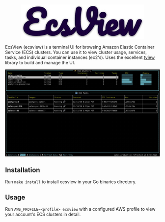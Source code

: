 
<p align="center">
  <img width="400" height="113" src="docs/logo.jpg">
</p>


EcsView (ecsview) is a terminal UI for browsing Amazon Elastic Container Service (ECS) clusters. You can use it to view cluster usage, services, tasks, and individual container instances (ec2's). Uses the excellent [tview](https://github.com/rivo/tview/) library to build and manage the UI.


![screenshot](docs/tasksview.jpg)

## Installation

Run `make install` to install ecsview in your Go binaries directory.

## Usage

Run `AWS_PROFILE=<profile> ecsview` with a configured AWS profile to view your account's ECS clusters in detail.


